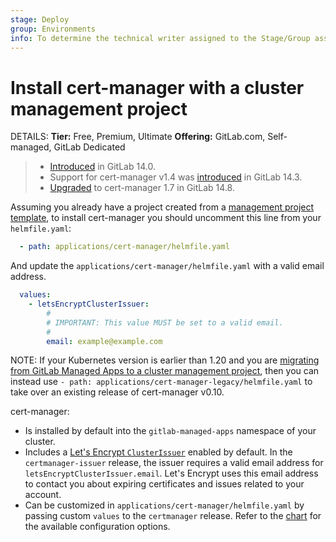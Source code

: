 ```yaml
---
stage: Deploy
group: Environments
info: To determine the technical writer assigned to the Stage/Group associated with this page, see https://handbook.gitlab.com/handbook/product/ux/technical-writing/#assignments
---
```


# Install cert-manager with a cluster management project

DETAILS:
**Tier:** Free, Premium, Ultimate
**Offering:** GitLab.com, Self-managed, GitLab Dedicated

> - [Introduced](https://gitlab.com/gitlab-org/project-templates/cluster-management/-/merge_requests/5) in GitLab 14.0.
> - Support for cert-manager v1.4 was [introduced](https://gitlab.com/gitlab-org/project-templates/cluster-management/-/merge_requests/69405) in GitLab 14.3.
> - [Upgraded](https://gitlab.com/gitlab-org/project-templates/cluster-management/-/merge_requests/23) to cert-manager 1.7 in GitLab 14.8.

Assuming you already have a project created from a
[management project template](../../../../../user/clusters/management_project_template.md), to install cert-manager you should
uncomment this line from your `helmfile.yaml`:

```yaml
  - path: applications/cert-manager/helmfile.yaml
```

And update the `applications/cert-manager/helmfile.yaml` with a valid email address.

```yaml
  values:
    - letsEncryptClusterIssuer:
        #
        # IMPORTANT: This value MUST be set to a valid email.
        #
        email: example@example.com
```

NOTE:
If your Kubernetes version is earlier than 1.20 and you are
[migrating from GitLab Managed Apps to a cluster management project](../../../../clusters/migrating_from_gma_to_project_template.md),
then you can instead use `- path: applications/cert-manager-legacy/helmfile.yaml` to
take over an existing release of cert-manager v0.10.

cert-manager:

- Is installed by default into the `gitlab-managed-apps` namespace of your cluster.
- Includes a
  [Let's Encrypt `ClusterIssuer`](https://cert-manager.io/docs/configuration/acme/) enabled by
  default. In the `certmanager-issuer` release, the issuer requires a valid email address
  for `letsEncryptClusterIssuer.email`. Let's Encrypt uses this email address to
  contact you about expiring certificates and issues related to your account.
- Can be customized in `applications/cert-manager/helmfile.yaml` by passing custom
  `values` to the `certmanager` release. Refer to the
  [chart](https://github.com/jetstack/cert-manager) for the available
  configuration options.
